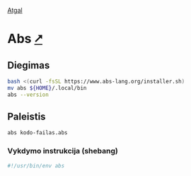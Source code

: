 [Atgal](./readme.md)

# Abs [&#x2B67;](https://www.abs-lang.org/)

## Diegimas

```bash
bash <(curl -fsSL https://www.abs-lang.org/installer.sh)
mv abs ${HOME}/.local/bin
abs --version
```

## Paleistis

```bash
abs kodo-failas.abs
```

### Vykdymo instrukcija (shebang)

```bash
#!/usr/bin/env abs
```
